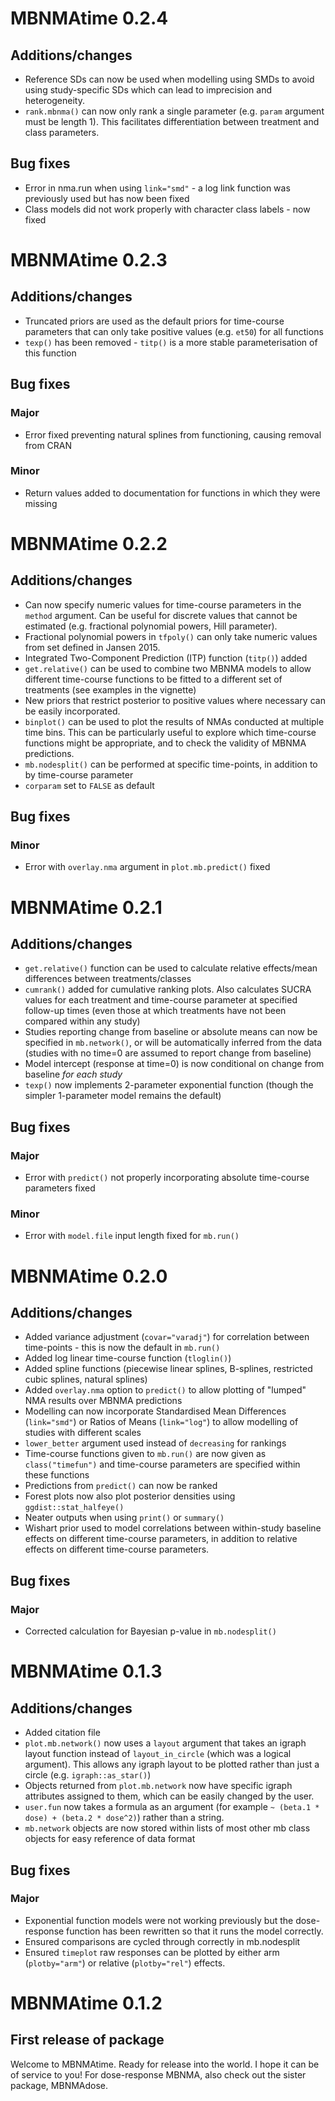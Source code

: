 # MBNMAtime 0.2.4

## Additions/changes
- Reference SDs can now be used when modelling using SMDs to avoid using study-specific SDs which can lead to imprecision and heterogeneity.
- `rank.mbnma()` can now only rank a single parameter (e.g. `param` argument must be length 1). This facilitates differentiation between treatment and class parameters.

## Bug fixes
- Error in nma.run when using `link="smd"` - a log link function was previously used but has now been fixed
- Class models did not work properly with character class labels - now fixed


# MBNMAtime 0.2.3

## Additions/changes
- Truncated priors are used as the default priors for time-course parameters that can only take positive values (e.g. `et50`) for all functions
- `texp()` has been removed - `titp()` is a more stable parameterisation of this function

## Bug fixes

### Major
- Error fixed preventing natural splines from functioning, causing removal from CRAN

### Minor
- Return values added to documentation for functions in which they were missing

# MBNMAtime 0.2.2

## Additions/changes
- Can now specify numeric values for time-course parameters in the `method` argument. Can be useful for discrete values that cannot be estimated (e.g. fractional polynomial powers, Hill parameter).
- Fractional polynomial powers in `tfpoly()` can only take numeric values from set defined in Jansen 2015.
- Integrated Two-Component Prediction (ITP) function (`titp()`) added
- `get.relative()` can be used to combine two MBNMA models to allow different time-course functions to be fitted to a different set of treatments (see examples in the vignette)
- New priors that restrict posterior to positive values where necessary can be easily incorporated. 
- `binplot()` can be used to plot the results of NMAs conducted at multiple time bins. This can be particularly useful to explore which time-course functions might be appropriate, and to check the validity of MBNMA predictions.
- `mb.nodesplit()` can be performed at specific time-points, in addition to by time-course parameter
- `corparam` set to `FALSE` as default

## Bug fixes

### Minor
- Error with `overlay.nma` argument in `plot.mb.predict()` fixed


# MBNMAtime 0.2.1

## Additions/changes
- `get.relative()` function can be used to calculate relative effects/mean differences between treatments/classes
- `cumrank()` added for cumulative ranking plots. Also calculates SUCRA values for each treatment and time-course parameter
at specified follow-up times (even those at which treatments have not been compared within any study)
- Studies reporting change from baseline or absolute means can now be specified in `mb.network()`, or
will be automatically inferred from the data (studies with no time=0 are assumed to report change
from baseline)
- Model intercept (response at time=0) is now conditional on change from baseline *for each study*
- `texp()` now implements 2-parameter exponential function (though the simpler 1-parameter model remains the default)

## Bug fixes

### Major
- Error with `predict()` not properly incorporating absolute time-course parameters fixed

### Minor
- Error with `model.file` input length fixed for `mb.run()`


# MBNMAtime 0.2.0

## Additions/changes
- Added variance adjustment (`covar="varadj"`) for correlation between time-points - this is now the default in `mb.run()`
- Added log linear time-course function (`tloglin()`)
- Added spline functions (piecewise linear splines, B-splines, restricted cubic splines, natural splines)
- Added `overlay.nma` option to `predict()` to allow plotting of "lumped" NMA results over MBNMA predictions
- Modelling can now incorporate Standardised Mean Differences (`link="smd"`) or Ratios of Means (`link="log"`) to allow modelling of studies with different scales
- `lower_better` argument used instead of `decreasing` for rankings
- Time-course functions given to `mb.run()` are now given as `class("timefun")` and time-course parameters are specified within these functions
- Predictions from `predict()` can now be ranked
- Forest plots now also plot posterior densities using `ggdist::stat_halfeye()`
- Neater outputs when using `print()` or `summary()`
- Wishart prior used to model correlations between within-study baseline effects on different time-course parameters, in addition
to relative effects on different time-course parameters.


## Bug fixes

### Major
- Corrected calculation for Bayesian p-value in `mb.nodesplit()`


# MBNMAtime 0.1.3

## Additions/changes
- Added citation file
- `plot.mb.network()` now uses a `layout` argument that takes an igraph layout function instead of `layout_in_circle` (which was a logical argument). This allows any igraph layout to be plotted rather than just a circle (e.g. `igraph::as_star()`)
- Objects returned from `plot.mb.network` now have specific igraph attributes assigned to them, which can be easily changed by the user.
- `user.fun` now takes a formula as an argument (for example `~ (beta.1 * dose) + (beta.2 * dose^2)`) rather than a string.
- `mb.network` objects are now stored within lists of most other mb class objects for easy reference of data format

## Bug fixes

### Major
- Exponential function models were not working previously but the dose-response function has been rewritten so that it runs the model correctly.
- Ensured comparisons are cycled through correctly in mb.nodesplit
- Ensured `timeplot` raw responses can be plotted by either arm (`plotby="arm"`) or relative (`plotby="rel"`) effects.

# MBNMAtime 0.1.2

## First release of package

Welcome to MBNMAtime. Ready for release into the world. I hope it can be of service to you! For dose-response MBNMA, also check out the sister package, MBNMAdose.
